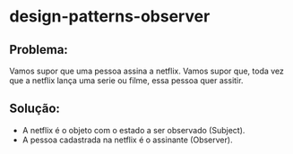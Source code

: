 # design-patterns-observer

## Problema:

Vamos supor que uma pessoa assina a netflix. Vamos supor que,
toda vez que a netflix lança uma serie ou filme, essa pessoa quer assitir.

## Solução:

- A netflix é o objeto com o estado a ser observado (Subject).
- A pessoa cadastrada na netflix é o assinante (Observer).
